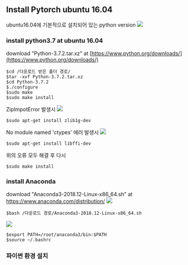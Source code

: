 ## Install Pytorch ubuntu 16.04

ubuntu16.04에 기본적으로 설치되어 있는 python version
![
](https://lh3.googleusercontent.com/D-Ep4i_UMM3cOrm_KVmeyIMkzT_tJ_0V9e8BrZpIgTwftJ19KN32x7_eOa2yBWX_WDmb0OCfTu8 "python_version")

### install python3.7 at ubuntu 16.04
download "Python-3.7.2.tar.xz" at [https://www.python.org/downloads/](https://www.python.org/downloads/)

    $cd /다운로드 받은 폴더 경로/
    $tar -xvf Python-3.7.2.tar.xz
    $cd Python-3.7.2
    $./configure
    $sudo make
    $​sudo make install

ZipImpotError 발생시
![
](https://lh3.googleusercontent.com/wbjcaEZGhjBxmHc4_jpR2yjsDMFn5ug6J6MNxfholc0I9fUXmVZMDB4rzeDHEZ_u2Xq0MMu8xbs "ZipImportError")

    $sudo apt-get install zlib1g-dev

No module named 'ctypes' 에러 발생시
![
](https://lh3.googleusercontent.com/TXBIDcm2i_5YSDpX7LyRl8g1cjyHHlC2nLQXEvlbPIxjo0MswYmM816WJIPsTzzbZNw06yV58Fw "ModuleNotFoundError")

    $sudo apt-get install libffi-dev

위의 오류 모두 해결 후 다시

    $​sudo make install  


### install Anaconda
download "Anaconda3-2018.12-Linux-x86_64.sh" at https://www.anaconda.com/distribution/
![
](https://lh3.googleusercontent.com/1kuoUZg4YUMQ1Da8jG4DelSpeE0udbP-ZWjeAK7bC6saLP0qZzYPXfywi3lY0SJep5V4kCqb1FI "download_anaconda")

    $bash /다운로드 경로/Anaconda3-2018.12-Linux-x86_64.sh
![
](https://lh3.googleusercontent.com/IiB6GVCRHOq1NUCn4Vu-ZPsoBs8COtdwQCvWO-n_iczIj8nut3GEkI-8Y9Rw2FnBMBdgSmQOxCs "installanaconda")

    $export PATH=/root/anaconda3/bin:$PATH
    $source ~/.bashrc

### ​파이썬 환경 설치


<!--stackedit_data:
eyJoaXN0b3J5IjpbLTczODgwODY4NiwtMTY4NTIzMTEwMCwtMT
cwMzM0MzA0M119
-->
